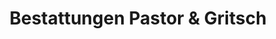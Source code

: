 ---
title: "Bestattungen Pastor & Gritsch"
url: /leipzig/bestattungen-pastor-und-gritsch/
shop: Bestattungen
---